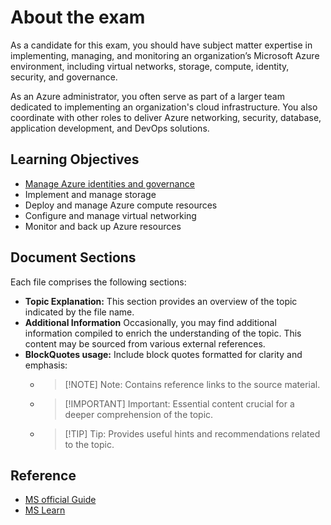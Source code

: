 # About the exam

As a candidate for this exam, you should have subject matter expertise in implementing, managing, and monitoring an organization’s Microsoft Azure environment, including virtual networks, storage, compute, identity, security, and governance.

As an Azure administrator, you often serve as part of a larger team dedicated to implementing an organization's cloud infrastructure. You also coordinate with other roles to deliver Azure networking, security, database, application development, and DevOps solutions.

## Learning Objectives

- [Manage Azure identities and governance](./Manage%20Azure%20Identities%20and%20governance/)
- Implement and manage storage
- Deploy and manage Azure compute resources
- Configure and manage virtual networking
- Monitor and back up Azure resources

## Document Sections

Each file comprises the following sections:

- **Topic Explanation:** This section provides an overview of the topic indicated by the file name.
- **Additional Information** Occasionally, you may find additional information compiled to enrich the understanding of the topic. This content may be sourced from various external references.
- **BlockQuotes usage:** Include block quotes formatted for clarity and emphasis:
  - >[!NOTE] Note: Contains reference links to the source material.
  - >[!IMPORTANT] Important: Essential content crucial for a deeper comprehension of the topic.
  - >[!TIP] Tip: Provides useful hints and recommendations related to the topic.

## Reference

- [MS official Guide](https://learn.microsoft.com/en-gb/credentials/certifications/resources/study-guides/az-104)
- [MS Learn](https://learn.microsoft.com/en-us/training/paths/az-104-manage-identities-governance/)
